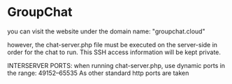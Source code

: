 # GroupChat

you can visit the website under the domain name: "groupchat.cloud"

however, the chat-server.php file must be executed on the server-side in order for the chat to run.
This SSH access information will be kept private.

INTERSERVER PORTS:
when running chat-server.php, use dynamic ports in the range: 49152–65535
As other standard http ports are taken 